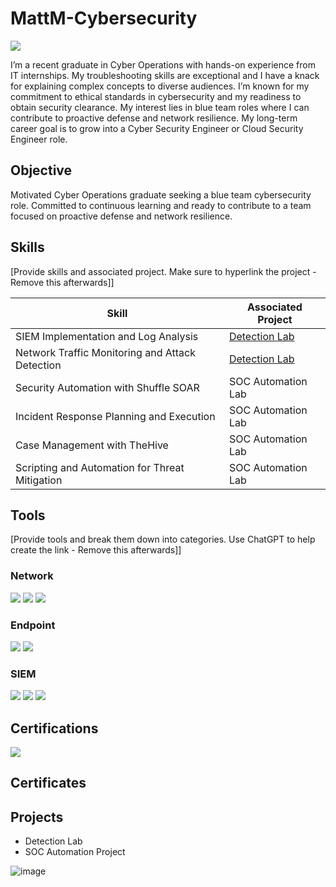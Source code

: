 # MattM-Cybersecurity
<a href="https://www.linkedin.com/in/mattmoellercyber/"><img src="https://img.shields.io/badge/-LinkedIn-0072b1?&style=for-the-badge&logo=linkedin&logoColor=white" /></a>

I’m a recent graduate in Cyber Operations with hands-on experience from IT internships. My troubleshooting skills are exceptional and I have a knack for explaining complex concepts to diverse audiences. I’m known for my commitment to ethical standards in cybersecurity and my readiness to obtain security clearance. My interest lies in blue team roles where I can contribute to proactive defense and network resilience. My long-term career goal is to grow into a Cyber Security Engineer or Cloud Security Engineer role.

## Objective
Motivated Cyber Operations graduate seeking a blue team cybersecurity role. Committed to continuous learning and ready to contribute to a team focused on proactive defense and network resilience.

## Skills
[Provide skills and associated project. Make sure to hyperlink the project - Remove this afterwards]]

| Skill                                         | Associated Project         |
|-----------------------------------------------|----------------------------|
| SIEM Implementation and Log Analysis          | <a href="https://google.com">Detection Lab</a>|
| Network Traffic Monitoring and Attack Detection | <a href="https://google.com">Detection Lab</a>|
| Security Automation with Shuffle SOAR         | SOC Automation Lab|
| Incident Response Planning and Execution      | SOC Automation Lab|
| Case Management with TheHive                  | SOC Automation Lab|
| Scripting and Automation for Threat Mitigation | SOC Automation Lab|

## Tools
[Provide tools and break them down into categories. Use ChatGPT to help create the link - Remove this afterwards]]

### Network
<div>
    <img src="https://img.shields.io/badge/-Wireshark-1679A7?&style=for-the-badge&logo=Wireshark&logoColor=white" />
    <img src="https://img.shields.io/badge/-Suricata-EF3B2D?&style=for-the-badge&logo=Suricata&logoColor=white" />
    <img src="https://img.shields.io/badge/-Zeek-777BB4?&style=for-the-badge&logo=Zeek&logoColor=white" />
</div>

### Endpoint
<div>
    <img src="https://img.shields.io/badge/-Microsoft_Defender_for_Endpoint-00A4EF?&style=for-the-badge&logo=Microsoft&logoColor=white" />
    <img src="https://img.shields.io/badge/-Velociraptor-4B275F?&style=for-the-badge&logo=Velociraptor&logoColor=white" />
</div>

### SIEM
<div>
    <img src="https://img.shields.io/badge/-Microsoft_Sentinel-0078D4?&style=for-the-badge&logo=Microsoft&logoColor=white" />
    <img src="https://img.shields.io/badge/-Splunk-000000?&style=for-the-badge&logo=Splunk&logoColor=white" />
    <img src="https://img.shields.io/badge/-Elastic-005571?&style=for-the-badge&logo=Elastic&logoColor=white" />
</div>

## Certifications
<div>
<a href="https://www.credly.com/badges/418f081e-c21f-42c3-b88c-bcc4c0bcd573/linked_in_profile"><img src="https://img.shields.io/badge/-Security%2B-FF0000?&style=for-the-badge&logo=CompTIA&logoColor=white" /></a>
</div>

## Certificates

## Projects
- Detection Lab
- SOC Automation Project

![image](https://github.com/MattMCyber/MattM-Cybersecurity/assets/35616626/3ff22dcf-0136-4eaa-9da8-1ddb4b53a10d)



